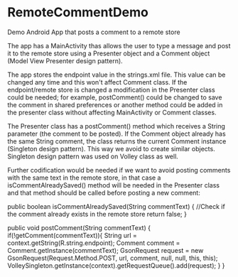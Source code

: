 # RemoteCommentDemo
Demo Android App that posts a comment to a remote store

The app has a MainActivity thas allows the user to type a message and post it to the remote store using a Presenter object and a Comment object (Model View Presenter design pattern).

The app stores the endpoint value in the strings.xml file. This value can be changed any time and this won't affect Comment class. If the endpoint/remote store is changed a modification in the Presenter class could be needed; for example, postComment() could be changed to save the comment in shared preferences or another method could be added in the presenter class without affecting MainActivity or Comment classes.

The Presenter class has a postComment() method which receives a String parameter (the comment to be posted). If the Comment object already has the same String comment, the class returns the current Comment instance (Singleton design pattern). This way we avoid to create similar objects. Singleton design pattern was used on Volley class as well.

Further codification would be needed if we want to avoid posting comments with the same text in the remote store, in that case a isCommentAlreadySaved() method will be needed in the Presenter class and that method should be called before posting a new comment:

public boolean isCommentAlreadySaved(String commentText) {
      //Check if the comment already exists in the remote store
      return false;
}

public void postComment(String commentText) {
      if(!getComment(commentText)){
          String url = context.getString(R.string.endpoint);
          Comment comment = Comment.getInstance(commentText);
          GsonRequest request = new GsonRequest(Request.Method.POST, url, comment, null, null, this, this);
          VolleySingleton.getInstance(context).getRequestQueue().add(request);
      }
}


